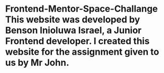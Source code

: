 # Frontend-Mentor-Space-Challange This website was developed by Benson Inioluwa Israel, a Junior Frontend developer. I created this website for the assignment given to us by Mr John. 
